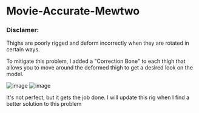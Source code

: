 # Movie-Accurate-Mewtwo

### Disclamer:

Thighs are poorly rigged and deform incorrectly when they are rotated in certain ways.

To mitigate this problem, I added a "Correction Bone" to each thigh that allows you to move around the deformed thigh to get a desired look on the model.

![image](https://user-images.githubusercontent.com/47396668/178414727-4a9bc387-7923-461a-814f-1431be2d01a8.png)
![image](https://user-images.githubusercontent.com/47396668/178414782-921d1017-2563-4faf-888f-b0f214306c12.png)

It's not perfect, but it gets the job done. I will update this rig when I find a better solution to this problem

